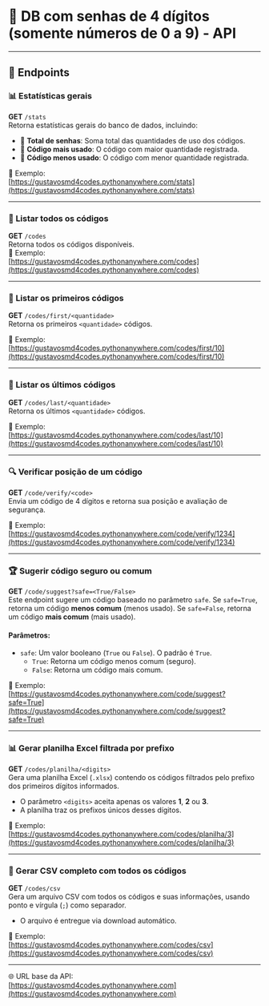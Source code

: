 # 🔐 DB com senhas de 4 dígitos (somente números de 0 a 9) - API

---

## 🚀 Endpoints

### 📊 Estatísticas gerais  
**GET** `/stats`  
Retorna estatísticas gerais do banco de dados, incluindo:  

- 🔢 **Total de senhas**: Soma total das quantidades de uso dos códigos.  
- 🥇 **Código mais usado**: O código com maior quantidade registrada.  
- 🥄 **Código menos usado**: O código com menor quantidade registrada.  

🔗 Exemplo:  
[https://gustavosmd4codes.pythonanywhere.com/stats](https://gustavosmd4codes.pythonanywhere.com/stats)

---

### 📄 Listar todos os códigos

**GET** `/codes`  
Retorna todos os códigos disponíveis.  
🔗 Exemplo:  
[https://gustavosmd4codes.pythonanywhere.com/codes](https://gustavosmd4codes.pythonanywhere.com/codes)

---

### 🥇 Listar os primeiros códigos

**GET** `/codes/first/<quantidade>`  
Retorna os primeiros `<quantidade>` códigos.

🔗 Exemplo:  
[https://gustavosmd4codes.pythonanywhere.com/codes/first/10](https://gustavosmd4codes.pythonanywhere.com/codes/first/10)

---

### 🏁 Listar os últimos códigos

**GET** `/codes/last/<quantidade>`  
Retorna os últimos `<quantidade>` códigos.

🔗 Exemplo:  
[https://gustavosmd4codes.pythonanywhere.com/codes/last/10](https://gustavosmd4codes.pythonanywhere.com/codes/last/10)

---

### 🔍 Verificar posição de um código

**GET** `/code/verify/<code>`  
Envia um código de 4 dígitos e retorna sua posição e avaliação de segurança.

🔗 Exemplo:  
[https://gustavosmd4codes.pythonanywhere.com/code/verify/1234](https://gustavosmd4codes.pythonanywhere.com/code/verify/1234)

---

### 🏆 Sugerir código seguro ou comum

**GET** `/code/suggest?safe=<True/False>`  
Este endpoint sugere um código baseado no parâmetro `safe`. Se `safe=True`, retorna um código **menos comum** (menos usado). Se `safe=False`, retorna um código **mais comum** (mais usado).

#### Parâmetros:
- `safe`: Um valor booleano (`True` ou `False`). O padrão é `True`.
  - `True`: Retorna um código menos comum (seguro).
  - `False`: Retorna um código mais comum.

🔗 Exemplo:  
[https://gustavosmd4codes.pythonanywhere.com/code/suggest?safe=True](https://gustavosmd4codes.pythonanywhere.com/code/suggest?safe=True)

---

### 📊 Gerar planilha Excel filtrada por prefixo

**GET** `/codes/planilha/<digits>`  
Gera uma planilha Excel (`.xlsx`) contendo os códigos filtrados pelo prefixo dos primeiros dígitos informados.

- O parâmetro `<digits>` aceita apenas os valores **1**, **2** ou **3**.
- A planilha traz os prefixos únicos desses dígitos.

🔗 Exemplo:  
[https://gustavosmd4codes.pythonanywhere.com/codes/planilha/3](https://gustavosmd4codes.pythonanywhere.com/codes/planilha/3)

---

### 📄 Gerar CSV completo com todos os códigos

**GET** `/codes/csv`  
Gera um arquivo CSV com todos os códigos e suas informações, usando ponto e vírgula (`;`) como separador.

- O arquivo é entregue via download automático.

🔗 Exemplo:  
[https://gustavosmd4codes.pythonanywhere.com/codes/csv](https://gustavosmd4codes.pythonanywhere.com/codes/csv)

---

🌐 URL base da API:  
[https://gustavosmd4codes.pythonanywhere.com](https://gustavosmd4codes.pythonanywhere.com)
